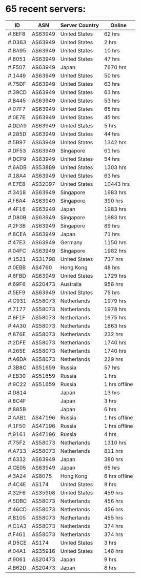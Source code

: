 # 65 recent servers:

| ID | ASN | Server Country | Online |
| ------ | ------ | ------ | ------ |
| #.6EF8 | AS63949 | United States | 62 hrs |
| #.D363 | AS63949 | United States | 2 hrs |
| #.BA95 | AS63949 | United States | 10 hrs |
| #.8051 | AS63949 | United States | 47 hrs |
| #.F507 | AS63949 | Japan | 7670 hrs |
| #.1449 | AS63949 | United States | 50 hrs |
| #.75DF | AS63949 | United States | 63 hrs |
| #.39CD | AS63949 | United States | 63 hrs |
| #.B445 | AS63949 | United States | 53 hrs |
| #.07F7 | AS63949 | United States | 65 hrs |
| #.0E7E | AS63949 | United States | 45 hrs |
| #.DDA9 | AS63949 | United States | 5 hrs |
| #.285D | AS63949 | United States | 44 hrs |
| #.5B97 | AS63949 | United States | 1342 hrs |
| #.DF53 | AS63949 | Singapore | 61 hrs |
| #.DCF9 | AS63949 | United States | 54 hrs |
| #.6ADB | AS53889 | United States | 1303 hrs |
| #.18A4 | AS63949 | United States | 63 hrs |
| #.E7E8 | AS32097 | United States | 10443 hrs |
| #.3418 | AS63949 | Singapore | 1983 hrs |
| #.F6A4 | AS63949 | Singapore | 390 hrs |
| #.4F16 | AS63949 | Japan | 1983 hrs |
| #.D80B | AS63949 | Singapore | 1983 hrs |
| #.2F3B | AS63949 | Singapore | 89 hrs |
| #.8CEA | AS63949 | Japan | 71 hrs |
| #.47E3 | AS63949 | Germany | 1150 hrs |
| #.04FC | AS63949 | Singapore | 1982 hrs |
| #.1521 | AS31798 | United States | 737 hrs |
| #.0EBB | AS4760 | Hong Kong | 48 hrs |
| #.6FBD | AS63949 | United States | 1729 hrs |
| #.69F6 | AS20473 | Australia | 958 hrs |
| #.5EF9 | AS63949 | United States | 75 hrs |
| #.C931 | AS58073 | Netherlands | 1979 hrs |
| #.7177 | AS58073 | Netherlands | 1978 hrs |
| #.8F1F | AS58073 | Netherlands | 1975 hrs |
| #.4A30 | AS58073 | Netherlands | 1863 hrs |
| #.876E | AS58073 | Netherlands | 232 hrs |
| #.2DFE | AS58073 | Netherlands | 1740 hrs |
| #.265E | AS58073 | Netherlands | 1740 hrs |
| #.A6DA | AS58073 | Netherlands | 229 hrs |
| #.3B8C | AS51659 | Russia | 57 hrs |
| #.EB30 | AS51659 | Russia | 1 hrs |
| #.9C22 | AS51659 | Russia | 1 hrs offline |
| #.D814 |  | Japan | 13 hrs |
| #.8C4F |  | Japan | 3 hrs |
| #.885B |  | Japan | 6 hrs |
| #.AAB1 | AS47196 | Russia | 1 hrs offline |
| #.1F50 | AS47196 | Russia | 1 hrs offline |
| #.9161 | AS47196 | Russia | 4 hrs |
| #.75F2 | AS58073 | Netherlands | 1310 hrs |
| #.A713 | AS58073 | Netherlands | 811 hrs |
| #.6332 | AS63949 | Japan | 380 hrs |
| #.CE05 | AS63949 | Japan | 65 hrs |
| #.3A24 | AS8075 | Hong Kong | 6 hrs offline |
| #.4C4E | AS174 | United States | 8 hrs |
| #.32F6 | AS35908 | United States | 459 hrs |
| #.5DBC | AS58073 | Netherlands | 456 hrs |
| #.46CD | AS58073 | Netherlands | 456 hrs |
| #.B105 | AS58073 | Netherlands | 455 hrs |
| #.C1A3 | AS58073 | Netherlands | 374 hrs |
| #.F461 | AS58073 | Netherlands | 374 hrs |
| #.D5CE | AS174 | United States | 3 hrs |
| #.04A1 | AS35916 | United States | 148 hrs |
| #.9061 | AS20473 | Japan | 9 hrs |
| #.B62D | AS20473 | Japan | 8 hrs |

